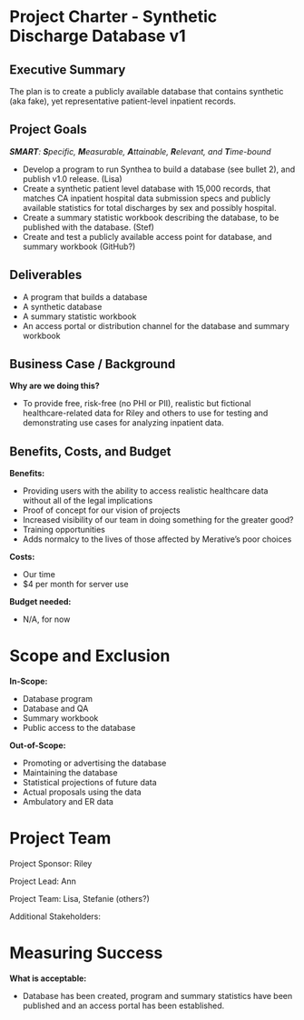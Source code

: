 # Project Charter - Synthetic Discharge Database v1


## Executive Summary
The plan is to create a publicly available database that contains synthetic (aka fake), yet representative patient-level inpatient records. 


## Project Goals
_**SMART**: **S**pecific, **M**easurable, **A**ttainable, **R**elevant, and **T**ime-bound_
- Develop a program to run Synthea to build a database (see bullet 2), and publish v1.0 release. (Lisa)
- Create a synthetic patient level database with 15,000 records, that matches CA inpatient hospital data submission specs and publicly available statistics for total discharges by sex and possibly hospital.
- Create a summary statistic workbook describing the database, to be published with the database. (Stef)
- Create and test a publicly available access point for database, and summary workbook (GitHub?)



## Deliverables
- A program that builds a database
- A synthetic database
- A summary statistic workbook
- An access portal or distribution channel for the database and summary workbook



## Business Case / Background
**Why are we doing this?**
- To provide free, risk-free (no PHI or PII), realistic but fictional healthcare-related data for Riley and others to use for testing and demonstrating use cases for analyzing inpatient data.



## Benefits, Costs, and Budget
**Benefits:**
- Providing users with the ability to access realistic healthcare data without all of the legal implications
- Proof of concept for our vision of projects
- Increased visibility of our team in doing something for the greater good?
- Training opportunities
- Adds normalcy to the lives of those affected by Merative’s poor choices

**Costs:**
- Our time 
- $4 per month for server use

**Budget needed:**
- N/A, for now


# Scope and Exclusion
**In-Scope:**
- Database program
- Database and QA
- Summary workbook
- Public access to the database

**Out-of-Scope:**
- Promoting or advertising the database
- Maintaining the database
- Statistical projections of future data
- Actual proposals using the data
- Ambulatory and ER data

  
# Project Team
Project Sponsor: Riley

Project Lead: Ann

Project Team: Lisa, Stefanie (others?)

Additional Stakeholders: 



 
 
# Measuring Success
**What is acceptable:**
- Database has been created, program and summary statistics have been published and an access portal has been established.

 

